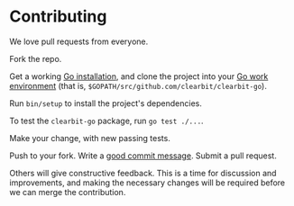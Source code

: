 # Contributing

We love pull requests from everyone.

Fork the repo.

Get a working [Go installation],
and clone the project into your [Go work environment]
(that is, `$GOPATH/src/github.com/clearbit/clearbit-go`).

  [Go installation]: http://golang.org/doc/install
  [Go work environment]: http://golang.org/doc/code.html

Run `bin/setup` to install the project's dependencies.

To test the `clearbit-go` package, run `go test ./...`.

Make your change, with new passing tests.

Push to your fork. Write a [good commit message][commit]. Submit a pull request.

  [commit]: http://tbaggery.com/2008/04/19/a-note-about-git-commit-messages.html

Others will give constructive feedback. This is a time for discussion and improvements,
and making the necessary changes will be required before we can merge the contribution.
